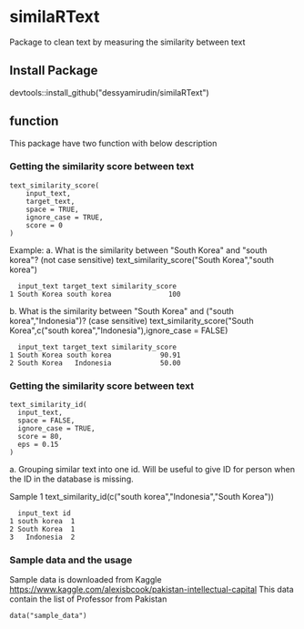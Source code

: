 # similaRText
Package to clean text by measuring the similarity between text

## Install Package
devtools::install_github("dessyamirudin/similaRText")
 
## function

This package have two function with below description

### Getting the similarity score between text

	text_similarity_score(
		input_text,
		target_text,
		space = TRUE,
		ignore_case = TRUE,
		score = 0
	)	

Example:
a. What is the similarity between "South Korea" and "south korea"? (not case sensitive)
	text_similarity_score("South Korea","south korea")
	
	  input_text target_text similarity_score
	1 South Korea south korea              100
	
b. What is the similarity between "South Korea" and ("south korea","Indonesia")? (case sensitive)
	text_similarity_score("South Korea",c("south korea","Indonesia"),ignore_case = FALSE)
	
	  input_text target_text similarity_score
	1 South Korea south korea            90.91
	2 South Korea   Indonesia            50.00


### Getting the similarity score between text
	text_similarity_id(
	  input_text,
	  space = FALSE,
	  ignore_case = TRUE,
	  score = 80,
	  eps = 0.15
	)

a. Grouping similar text into one id. Will be useful to give ID for person when the ID in the database is missing.

Sample 1
	text_similarity_id(c("south korea","Indonesia","South Korea"))
	
	  input_text id
	1 south korea  1
	2 South Korea  1
	3   Indonesia  2

### Sample data and the usage
Sample data is downloaded from Kaggle https://www.kaggle.com/alexisbcook/pakistan-intellectual-capital
This data contain the list of Professor from Pakistan

	data("sample_data")

